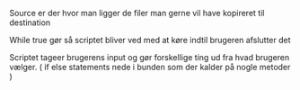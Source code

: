 Source er der hvor man ligger de filer man gerne vil have kopireret til destination


While true gør så scriptet bliver ved med at køre indtil brugeren afslutter det



Scriptet tageer brugerens input og gør forskellige ting ud fra hvad brugeren vælger. ( if else statements nede i bunden som der kalder på nogle metoder )
